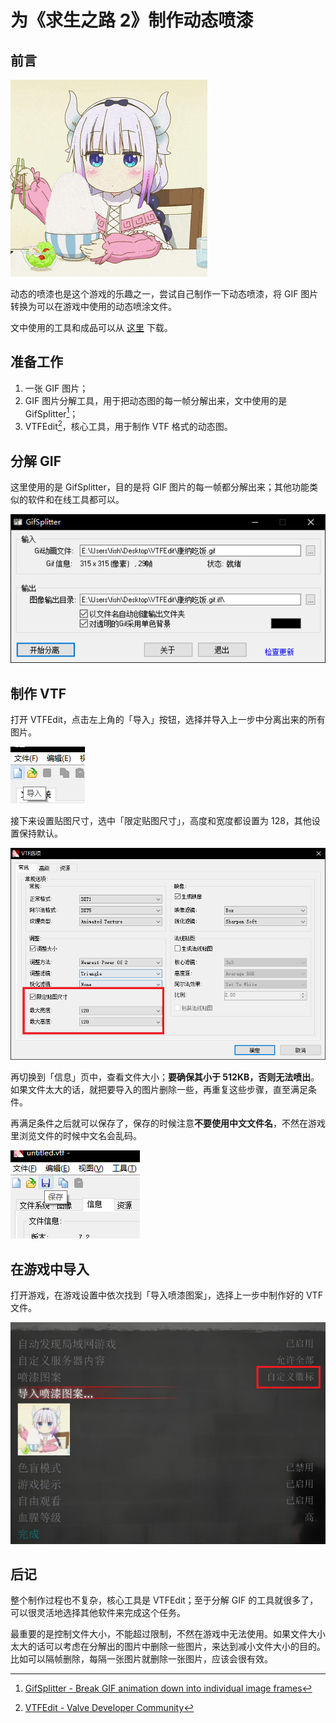 # 为《求生之路 2》制作动态喷漆

## 前言

![img](./2017-08-25-create-dynamic-spray-paint-for-l4d2.assets/kana.gif)

动态的喷漆也是这个游戏的乐趣之一，尝试自己制作一下动态喷漆，将 GIF 图片转换为可以在游戏中使用的动态喷涂文件。

文中使用的工具和成品可以从 [这里](https://zfile.iuok.me/1/articles/making-dynamic-spray-paint-for-left-4-dead-2) 下载。

## 准备工作

1. 一张 GIF 图片；
2. GIF 图片分解工具，用于把动态图的每一帧分解出来，文中使用的是 GifSplitter[^1]；
3. VTFEdit[^2]，核心工具，用于制作 VTF 格式的动态图。

## 分解 GIF

这里使用的是 GifSplitter，目的是将 GIF 图片的每一帧都分解出来；其他功能类似的软件和在线工具都可以。

![img](./2017-08-25-create-dynamic-spray-paint-for-l4d2.assets/gifsplitter.png)

## 制作 VTF

打开 VTFEdit，点击左上角的「导入」按钮，选择并导入上一步中分离出来的所有图片。

![img](./2017-08-25-create-dynamic-spray-paint-for-l4d2.assets/import.png)

接下来设置贴图尺寸，选中「限定贴图尺寸」，高度和宽度都设置为 128，其他设置保持默认。

![img](./2017-08-25-create-dynamic-spray-paint-for-l4d2.assets/options.png)

再切换到「信息」页中，查看文件大小；**要确保其小于 512KB，否则无法喷出**。如果文件太大的话，就把要导入的图片删除一些，再重复这些步骤，直至满足条件。

再满足条件之后就可以保存了，保存的时候注意**不要使用中文文件名**，不然在游戏里浏览文件的时候中文名会乱码。

![img](./2017-08-25-create-dynamic-spray-paint-for-l4d2.assets/save.png)

## 在游戏中导入

打开游戏，在游戏设置中依次找到「导入喷漆图案」，选择上一步中制作好的 VTF 文件。

![img](./2017-08-25-create-dynamic-spray-paint-for-l4d2.assets/import-to-game.png)

## 后记

整个制作过程也不复杂，核心工具是 VTFEdit；至于分解 GIF 的工具就很多了，可以很灵活地选择其他软件来完成这个任务。

最重要的是控制文件大小，不能超过限制，不然在游戏中无法使用。如果文件大小太大的话可以考虑在分解出的图片中删除一些图片，来达到减小文件大小的目的。比如可以隔帧删除，每隔一张图片就删除一张图片，应该会很有效。

[^1]: [GifSplitter - Break GIF animation down into individual image frames](https://www.xoyosoft.com/gs/)
[^2]: [VTFEdit - Valve Developer Community](https://developer.valvesoftware.com/wiki/VTFEdit)
